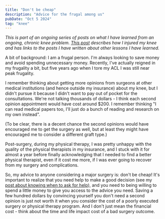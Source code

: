 ```yaml
---
title: "Don't be cheap"
description: "Advice for the frugal among us"
pubDate: "Oct 5 2024"
tag: "knee"
---
```


_This is part of an ongoing series of posts on what I have learned from an ongoing, chronic knee problem. [This post](/blog/knee-injury) describes how I injured my knee and has links to the posts I have written about other lessons I have learned._

A bit of background: I am a frugal person. I'm always looking to save money and avoid spending unnecessary money. Recently, I've actually reigned in my frugality a bit, but five years ago when I tore my ACL I was still near peak frugality.

I remember thinking about getting more opinions from surgeons at other medical institutions (and hence outside my insurance) about my knee, but I didn't pursue it because I didn't want to pay out of pocket for the consultations. We're not talking thousands of dollars - I think each second opinion appointment would have cost around $200. I remember thinking "I can read medical papers too, I'll just do a bunch of reading and research on my own instead".

(To be clear, there is a decent chance the second opinions would have encouraged me to get the surgery as well, but at least they might have encouraged me to consider a different graft type.)

Post-surgery, during my physical therapy, I was pretty unhappy with the quality of the physical therapists in my insurance, and I stuck with it for almost a year before finally acknowledging that I needed to find a better physical therapist, even if it cost me more, if I was ever going to recover from my surgery and complications.

So, my advice to anyone considering a major surgery is: don't be cheap! It's important to realize that you need help to make a good decision (see my [post about knowing when to ask for help](/blog/ask-for-help)), and you need to being willing to spend a little money to give you access to the advice you need. Saving a few hundred dollars by convincing yourself you don't need a second opinion is just not worth it when you consider the cost of a poorly executed surgery or physical therapy program. And I don't just mean the financial cost - think about the time and life impact cost of a bad surgery outcome.
